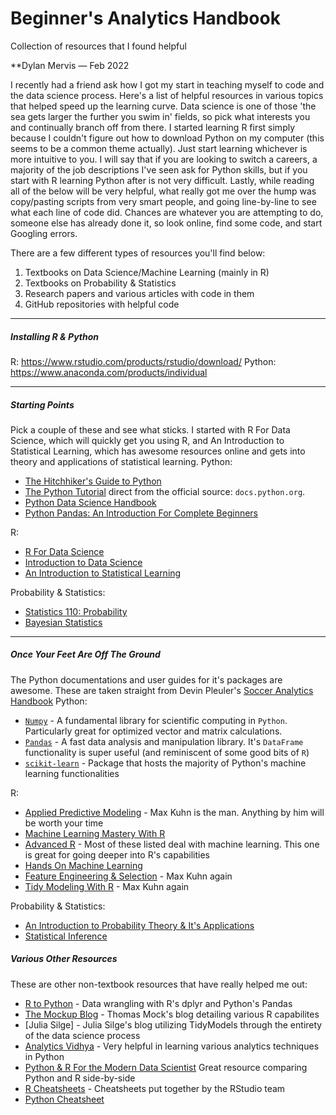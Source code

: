 # Beginner's Analytics Handbook
Collection of resources that I found helpful

**Dylan Mervis — Feb 2022

I recently had a friend ask how I got my start in teaching myself to code and the data science process. Here's a list of helpful resources in various topics that helped speed up the learning curve. Data science is one of those 'the sea gets larger the further you swim in' fields, so pick what interests you and continually branch off from there. I started learning R first simply because I couldn't figure out how to download Python on my computer (this seems to be a common theme actually). Just start learning whichever is more intuitive to you. I will say that if you are looking to switch a careers, a majority of the job descriptions I've seen ask for Python skills, but if you start with R learning Python after is not very difficult. Lastly, while reading all of the below will be very helpful, what really got me over the hump was copy/pasting scripts from very smart people, and going line-by-line to see what each line of code did. Chances are whatever you are attempting to do, someone else has already done it, so look online, find some code, and start Googling errors.

There are a few different types of resources you'll find below:
1. Textbooks on Data Science/Machine Learning (mainly in R)
2. Textbooks on Probability & Statistics
3. Research papers and various articles with code in them
4. GitHub repositories with helpful code

---

##### Installing R & Python
R: https://www.rstudio.com/products/rstudio/download/
Python: https://www.anaconda.com/products/individual

---

##### Starting Points
Pick a couple of these and see what sticks. I started with R For Data Science, which will quickly get you using R, and An Introduction to Statistical Learning, which has awesome resources online and gets into theory and applications of statistical learning.
Python:
- [The Hitchhiker's Guide to Python](https://docs.python-guide.org/)
- [The Python Tutorial](https://docs.python.org/3/tutorial/index.html) direct from the official source: `docs.python.org`.
- [Python Data Science Handbook](https://jakevdp.github.io/PythonDataScienceHandbook/)
- [Python Pandas: An Introduction For Complete Beginners](https://www.learndatasci.com/tutorials/python-pandas-tutorial-complete-introduction-for-beginners/)

R:
- [R For Data Science](https://r4ds.had.co.nz/index.html)
- [Introduction to Data Science](https://rafalab.github.io/dsbook/)
- [An Introduction to Statistical Learning](https://hastie.su.domains/ISLR2/ISLRv2_website.pdf)

Probability & Statistics:
- [Statistics 110: Probability](https://projects.iq.harvard.edu/stat110/youtube)
- [Bayesian Statistics](https://www.youtube.com/playlist?list=PLjWSgPmViK-MdyGoghJ9xqOH-2yvftsjF)

---

##### Once Your Feet Are Off The Ground
The Python documentations and user guides for it's packages are awesome. These are taken straight from Devin Pleuler's [Soccer Analytics Handbook](https://github.com/devinpleuler/analytics-handbook)
Python:
- [`Numpy`](https://numpy.org/) - A fundamental library for scientific computing in `Python`. Particularly great for optimized vector and matrix calculations.
- [`Pandas`](https://pandas.pydata.org/) - A fast data analysis and manipulation library. It's `DataFrame` functionality is super useful (and reminiscent of some good bits of `R`)
- [`scikit-learn`](https://scikit-learn.org/stable/) - Package that hosts the majority of Python's machine learning functionalities

R:
- [Applied Predictive Modeling](https://www.academia.edu/41760919/Applied_predictive_modeling_max_kuhn_kjell_johnson) - Max Kuhn is the man. Anything by him will be worth your time
- [Machine Learning Mastery With R](file:///Users/dylanmervis/Downloads/7.%20Machine%20Learning%20Mastery%20With%20R-Get%20Started,%20Build%20Accurate%20Models%20and%20Work%20Through%20Projects%20Step-by-Step.pdf)
- [Advanced R](https://adv-r.hadley.nz/index.html) - Most of these listed deal with machine learning. This one is great for going deeper into R's capabilities
- [Hands On Machine Learning](https://bradleyboehmke.github.io/HOML/intro.html)
- [Feature Engineering & Selection](http://www.feat.engineering/intro-intro.html) - Max Kuhn again
- [Tidy Modeling With R](https://www.tmwr.org/) - Max Kuhn again

Probability & Statistics:
- [An Introduction to Probability Theory & It's Applications](http://www.ru.ac.bd/stat/wp-content/uploads/sites/25/2019/03/101_06_Feller_An-Introduction-to-Probability-Theory-and-Its-Applications-Vol.-2.pdf)
- [Statistical Inference](https://mybiostats.files.wordpress.com/2015/03/casella-berger.pdf)

##### Various Other Resources
These are other non-textbook resources that have really helped me out:
- [R to Python](https://gist.github.com/conormm/fd8b1980c28dd21cfaf6975c86c74d07) - Data wrangling with R's dplyr and Python's Pandas
- [The Mockup Blog](https://themockup.blog/) - Thomas Mock's blog detailing various R capabilites
- [Julia Silge] - Julia Silge's blog utilizing TidyModels through the entirety of the data science process
- [Analytics Vidhya](https://www.analyticsvidhya.com/) - Very helpful in learning various analytics techniques in Python
- [Python & R For the Modern Data Scientist](http://www.ylz.ncx.mybluehost.me/moderndata.design/PyR4MDS/) Great resource comparing Python and R side-by-side
- [R Cheatsheets](https://www.rstudio.com/resources/cheatsheets/) - Cheatsheets put together by the RStudio team
- [Python Cheatsheet](https://www.pythoncheatsheet.org/)
